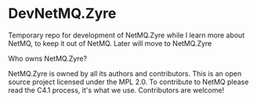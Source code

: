 # DevNetMQ.Zyre
Temporary repo for development of NetMQ.Zyre while I learn more about NetMQ, to keep it out of NetMQ. Later will move to NetMQ.Zyre




Who owns NetMQ.Zyre?

NetMQ.Zyre is owned by all its authors and contributors. 
This is an open source project licensed under the MPL 2.0. 
To contribute to NetMQ please read the C4.1 process, it's what we use. 
Contributors are welcome!
